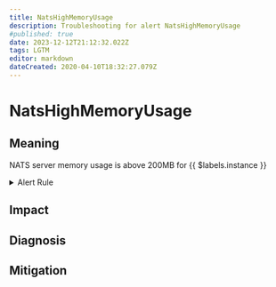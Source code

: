 ```yaml
---
title: NatsHighMemoryUsage
description: Troubleshooting for alert NatsHighMemoryUsage
#published: true
date: 2023-12-12T21:12:32.022Z
tags: LGTM
editor: markdown
dateCreated: 2020-04-10T18:32:27.079Z
---
```


# NatsHighMemoryUsage

## Meaning
[//]: # "Short paragraph that explains what the alert means"
NATS server memory usage is above 200MB for {{ $labels.instance }}

<details>
  <summary>Alert Rule</summary>

  ```yaml
alert: NatsHighMemoryUsage
expr: gnatsd_varz_mem > 200 * 1024 * 1024
for: 5m
labels:
    severity: warning
annotations:
    summary: Nats high memory usage (instance {{ $labels.instance }})
    description: |-
        NATS server memory usage is above 200MB for {{ $labels.instance }}
          VALUE = {{ $value }}
          LABELS = {{ $labels }}
    runbook: https://github.com/srerun/prometheus-alerts/content/runbooks/NatsHighMemoryUsage

  ```
</details>


## Impact
[//]: # "What could / will happen if the alert is not addressed"



## Diagnosis
[//]: # "Steps to take to identify the cause of the problem"



## Mitigation
[//]: # "The steps necessary to resolve the alert"
